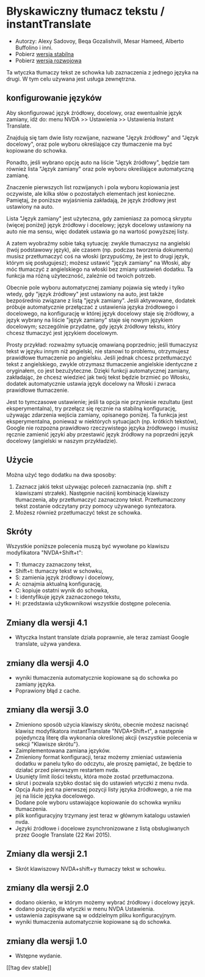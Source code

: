# Błyskawiczny tłumacz tekstu / instantTranslate #

* Autorzy: Alexy Sadovoy, Beqa Gozalishvili, Mesar Hameed, Alberto Buffolino
  i inni.
* Pobierz [wersja stabilna][1]
* Pobierz [wersja rozwojowa][2]

Ta wtyczka tłumaczy tekst ze schowka lub zaznaczenia z jednego języka na
drugi. W tym celu używana jest usługa zewnętrzna.

## konfigurowanie języków ##
Aby skonfigurować język źródłowy, docelowy, oraz ewentualnie język zamiany, idź do: menu NVDA >> Ustawienia >> Ustawienia Instant Translate.

Znajdują się tam dwie listy rozwijane, nazwane "Język źródłowy" and "Język
docelowy", oraz pole wyboru określające czy tłumaczenie ma być kopiowane do
schowka.

Ponadto, jeśli wybrano opcję auto na liście "Język źródłowy",  będzie tam
również lista "Język zamiany" oraz pole wyboru określające automatyczną
zamianę.

Znaczenie pierwszych list rozwijanych i pola wyboru kopiowania jest
oczywiste, ale kilka słów  o pozostałych elementach jest
konieczne. Pamiętaj, że poniższe wyjaśnienia zakładają, że język źródłowy
jest ustawiony na auto.

Lista "Język zamiany"  jest użyteczna, gdy zamieniasz za pomocą skryptu
(więcej poniżej) język źródłowy i docelowy; język docelowy ustawiony na auto
nie ma sensu, więc dodatek ustawia go na wartość powyższej listy.

A zatem wyobraźmy sobie taką sytuację: zwykle tłumaczysz na angielski (twój
podstawowy język), ale czasem (np. podczas tworzenia dokumentu) musisz
przetłumaczyć coś na włoski (przypuśćmy, że jest to drugi język, którym się
posługujesz); możesz ustawić "język zamiany" na Włoski, aby móc tłumaczyć z
angielskiego na włoski bez zmiany ustawień dodatku. Ta funkcja ma różną
użyteczność, zależnie od twoich potrzeb.

Obecnie pole wyboru automatycznej zamiany pojawia się wtedy i tylko wtedy,
gdy "język źródłowy"  jest ustawiony na auto, jest także bezpośrednio
związane z listą "język zamiany". Jeśli aktywowane, dodatek próbuje
automatycznie przełączać z ustawienia języka źródłowego i docelowego, na
konfigurację w której język docelowy staje się źródłowy, a język wybrany na
liście "język zamiany" staje się nowym językiem docelowym; szczególnie
przydatne, gdy język źródłowy tekstu, który chcesz tłumaczyć jest językiem
docelowym.

Prosty przykład: rozważmy sytuację omawianą poprzednio; jeśli tłumaczysz
tekst w języku innym niż angielski, nie stanowi to problemu, otrzymujesz
prawidłowe tłumaczenie po angielsku. Jeśli jednak chcesz przetłumaczyć tekst
z angielskiego, zwykle otrzymasz tłumaczenie angielskie identyczne z
oryginałem, co jest bezużyteczne. Dzięki funkcji automatycznej zamiany,
zakładając, że chcesz wiedzieć jak twój tekst będzie brzmieć po Włosku,
dodatek automatycznie ustawia język docelowy na Włoski i zwraca prawidłowe
tłumaczenie.

Jest to tymczasowe ustawienie; jeśli ta opcja nie przyniesie rezultatu (jest
eksperymentalna), try przełącz się ręcznie na stabilną konfigurację,
używając zdarzenia wejścia zamiany, opisanego poniżej. Ta funkcja jest
eksperymentalna, ponieważ w niektórych sytuacjach (np. krótkich tekstów),
Google nie rozpozna prawidłowo rzeczywistego języka źródłowego i musisz
ręcznie zamienić języki aby przestawić język źródłowy na poprzedni język
docelowy (angielski w naszym przykładzie).

## Użycie ##
Można użyć tego dodatku na dwa sposoby:

1. Zaznacz jakiś tekst używając poleceń zaznaczania (np. shift z klawiszami
   strzałek). Następnie naciśnij kombinację klawiszy tłumaczenia, aby
   przetłumaczyć zaznaczony tekst. Przetłumaczony tekst zostanie odczytany
   przy pomocy używanego syntezatora.
2. Możesz również przetłumaczyć tekst ze schowka.

## Skróty ##
Wszystkie poniższe polecenia muszą być wywołane po klawiszu modyfikatora
"NVDA+Shift+t":

* T: tłumaczy zaznaczony tekst, 
* Shift+t: tłumaczy tekst w schowku, 
* S: zamienia język źródłowy i docelowy, 
* A: oznajmia aktualną konfigurację, 
* C: kopiuje ostatni wynik do schowka, 
* I: identyfikuje język zaznaczonego tekstu,
* H: przedstawia użytkownikowi wszystkie dostępne polecenia.

## Zmiany dla wersji 4.1 ##
* Wtyczka Instant translate działa poprawnie, ale teraz zamiast Google
  translate, używa yandexa.

## zmiany dla wersji 4.0 ##
* wyniki tłumaczenia automatycznie kopiowane są do schowka po zamiany
  języka.
* Poprawiony błąd z cache.

## zmiany dla wersji 3.0 ##
* Zmieniono sposób użycia klawiszy skrótu, obecnie możesz nacisnąć klawisz
  modyfikatora instantTranslate "NVDA+Shift+t",  a następnie pojedynczą
  literę dla wykonania określonej akcji {wszystkie polecenia w sekcji
  "Klawisze skrótu"}.
* Zaimplementowana zamiana języków.
* Zmieniony format konfiguracji, teraz możemy zmieniać ustawienia dodatku w
  panelu tylko do odczytu, ale proszę pamiętać, że będzie to działać przed
  pierwszym restartem nvda.
* Usunięty limit ilości tekstu, która może zostać przetłumaczona.
* skrut i pozwala szybko dostać się do ustawień wtyczki z menu nvda.
* Opcja Auto jest na pierwszej pozycji listy języka źródłowego, a nie ma jej
  na liście języka docelowego.
* Dodane pole wyboru ustawiające kopiowanie do schowka wyniku tłumaczenia.
* plik konfiguracyjny trzymany jest teraz w głównym katalogu ustawień nvda.
* Języki źródłowe i docelowe zsynchronizowane z listą obsługiwanych przez
  Google Translate (22 Kwi 2015).


## Zmiany dla wersji 2.1 ##
* Skrót klawiszowy NVDA+shift+y tłumaczy tekst w schowku.

## zmiany dla wersji 2.0 ##
* dodano okienko, w którym możemy wybrać źródłowy i docelowy język.
* dodano pozycję dla wtyczki w menu NVDA Ustawienia.
* ustawienia zapisywane są w oddzielnym pliku konfiguracyjnym.
* wyniki tłumaczenia automatycznie kopiowane są do schowka.

## zmiany dla wersji 1.0 ##
* Wstępne wydanie.


[[!tag dev stable]]

[1]: https://addons.nvda-project.org/files/get.php?file=it

[2]: https://addons.nvda-project.org/files/get.php?file=it-dev

